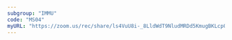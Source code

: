 ```yaml
---
subgroup: "IMMU"
code: "MS04"
myURL: "https://zoom.us/rec/share/ls4VuU8i-_8LldWdT9NludMRDd5KmugBKLcpOAfjc0tQ0h8SqfJr6qjv5RMMkAlj.IYEHg5cveSxh-rWz"
---
```

